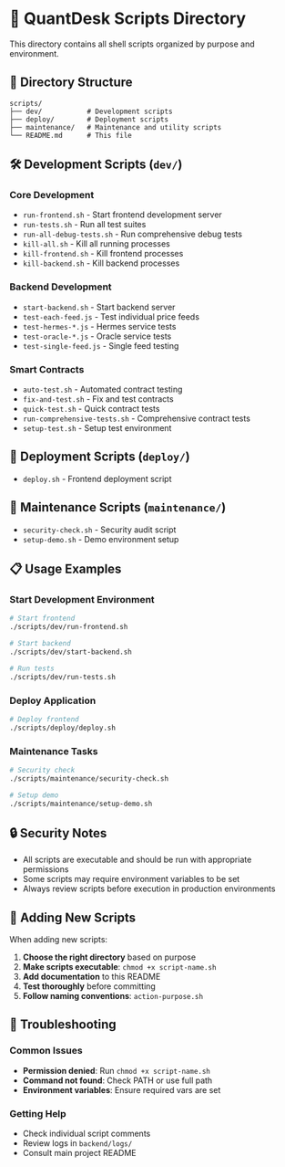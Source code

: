 # 📜 QuantDesk Scripts Directory

This directory contains all shell scripts organized by purpose and environment.

## 📁 Directory Structure

```
scripts/
├── dev/           # Development scripts
├── deploy/        # Deployment scripts  
├── maintenance/   # Maintenance and utility scripts
└── README.md      # This file
```

## 🛠️ Development Scripts (`dev/`)

### Core Development
- `run-frontend.sh` - Start frontend development server
- `run-tests.sh` - Run all test suites
- `run-all-debug-tests.sh` - Run comprehensive debug tests
- `kill-all.sh` - Kill all running processes
- `kill-frontend.sh` - Kill frontend processes
- `kill-backend.sh` - Kill backend processes

### Backend Development
- `start-backend.sh` - Start backend server
- `test-each-feed.js` - Test individual price feeds
- `test-hermes-*.js` - Hermes service tests
- `test-oracle-*.js` - Oracle service tests
- `test-single-feed.js` - Single feed testing

### Smart Contracts
- `auto-test.sh` - Automated contract testing
- `fix-and-test.sh` - Fix and test contracts
- `quick-test.sh` - Quick contract tests
- `run-comprehensive-tests.sh` - Comprehensive contract tests
- `setup-test.sh` - Setup test environment

## 🚀 Deployment Scripts (`deploy/`)

- `deploy.sh` - Frontend deployment script

## 🔧 Maintenance Scripts (`maintenance/`)

- `security-check.sh` - Security audit script
- `setup-demo.sh` - Demo environment setup

## 📋 Usage Examples

### Start Development Environment
```bash
# Start frontend
./scripts/dev/run-frontend.sh

# Start backend  
./scripts/dev/start-backend.sh

# Run tests
./scripts/dev/run-tests.sh
```

### Deploy Application
```bash
# Deploy frontend
./scripts/deploy/deploy.sh
```

### Maintenance Tasks
```bash
# Security check
./scripts/maintenance/security-check.sh

# Setup demo
./scripts/maintenance/setup-demo.sh
```

## 🔒 Security Notes

- All scripts are executable and should be run with appropriate permissions
- Some scripts may require environment variables to be set
- Always review scripts before execution in production environments

## 📝 Adding New Scripts

When adding new scripts:

1. **Choose the right directory** based on purpose
2. **Make scripts executable**: `chmod +x script-name.sh`
3. **Add documentation** to this README
4. **Test thoroughly** before committing
5. **Follow naming conventions**: `action-purpose.sh`

## 🐛 Troubleshooting

### Common Issues
- **Permission denied**: Run `chmod +x script-name.sh`
- **Command not found**: Check PATH or use full path
- **Environment variables**: Ensure required vars are set

### Getting Help
- Check individual script comments
- Review logs in `backend/logs/`
- Consult main project README
